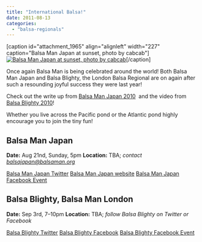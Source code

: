 ```yaml
---
title: "International Balsa!"
date: 2011-08-13
categories: 
  - "balsa-regionals"
---
```


\[caption id="attachment\_1965" align="alignleft" width="227" caption="Balsa Man Japan at sunset, photo by cabcab"\][![Balsa Man Japan at sunset, photo by cabcab](/images/bm-japan.jpg "Balsa Man Japan at sunset, photo by cabcab")](https://balsaman.org/wp-content/uploads/2011/08/bm-japan.jpg)\[/caption\]

Once again Balsa Man is being celebrated around the world! Both Balsa Man Japan and Balsa Blighty, the London Balsa Regional are on again after such a resounding joyful success they were last year!

Check out the write up from [Balsa Man Japan 2010](https://balsaman.org/2010/09/japan-rocks-it-tiny-style/)  and the video from [Balsa Blighty 2010](https://www.vimeo.com/14869545)!

Whether you live across the Pacific pond or the Atlantic pond highly encourage you to join the tiny fun!

## Balsa Man Japan

**Date:** Aug 21nd, Sunday, 5pm **Location:** TBA; _contact [balsajapan@balsaman.org](mailto:balsajapan@balsaman.org)_

[Balsa Man Japan Twitter](https://twitter.com/BalsamanJPN) [Balsa Man Japan website](https://www.burninja.info/balsaman/) [Balsa Man Japan Facebook Event](https://www.facebook.com/event.php?eid=190993804293465)

## Balsa Blighty, Balsa Man London

**Date:** Sep 3rd, 7–10pm **Location:** TBA; _follow Balsa Blighty on Twitter or Facebook_

[Balsa Blighty Twitter](https://twitter.com/balsablighty) [Balsa Blighty Facebook](https://www.facebook.com/pages/Balsa-Blighty/140391249328579) [Balsa Blighty Facebook Event](https://www.facebook.com/event.php?eid=228410187194622)
